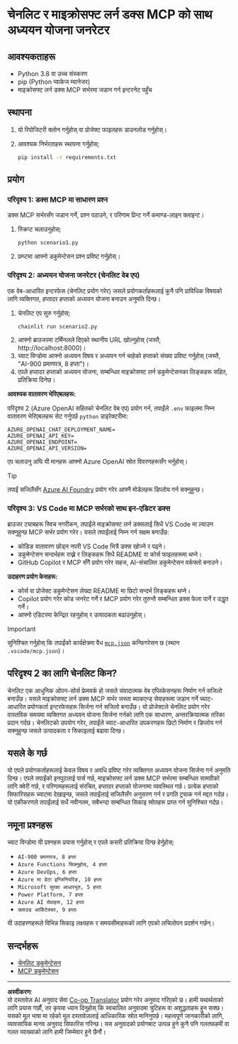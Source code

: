 <!--
CO_OP_TRANSLATOR_METADATA:
{
  "original_hash": "6ef6015d29b95f1cab97fb88a045a991",
  "translation_date": "2025-09-05T10:45:50+00:00",
  "source_file": "09-CaseStudy/docs-mcp/solution/python/README.md",
  "language_code": "ne"
}
-->
# चेनलिट र माइक्रोसफ्ट लर्न डक्स MCP को साथ अध्ययन योजना जनरेटर

## आवश्यकताहरू

- Python 3.8 वा उच्च संस्करण
- pip (Python प्याकेज म्यानेजर)
- माइक्रोसफ्ट लर्न डक्स MCP सर्भरमा जडान गर्न इन्टरनेट पहुँच

## स्थापना

1. यो रिपोजिटरी क्लोन गर्नुहोस् वा प्रोजेक्ट फाइलहरू डाउनलोड गर्नुहोस्।
2. आवश्यक निर्भरताहरू स्थापना गर्नुहोस्:

   ```bash
   pip install -r requirements.txt
   ```

## प्रयोग

### परिदृश्य 1: डक्स MCP मा साधारण प्रश्न
डक्स MCP सर्भरसँग जडान गर्ने, प्रश्न पठाउने, र परिणाम प्रिन्ट गर्ने कमाण्ड-लाइन क्लाइन्ट।

1. स्क्रिप्ट चलाउनुहोस्:
   ```bash
   python scenario1.py
   ```
2. प्रम्प्टमा आफ्नो डकुमेन्टेसन प्रश्न प्रविष्ट गर्नुहोस्।

### परिदृश्य 2: अध्ययन योजना जनरेटर (चेनलिट वेब एप)
एक वेब-आधारित इन्टरफेस (चेनलिट प्रयोग गरेर) जसले प्रयोगकर्ताहरूलाई कुनै पनि प्राविधिक विषयको लागि व्यक्तिगत, हप्तादर हप्ताको अध्ययन योजना बनाउन अनुमति दिन्छ।

1. चेनलिट एप सुरु गर्नुहोस्:
   ```bash
   chainlit run scenario2.py
   ```
2. आफ्नो ब्राउजरमा टर्मिनलले दिएको स्थानीय URL खोल्नुहोस् (जस्तै, http://localhost:8000)।
3. च्याट विन्डोमा आफ्नो अध्ययन विषय र अध्ययन गर्न चाहेको हप्ताको संख्या प्रविष्ट गर्नुहोस् (जस्तै, "AI-900 प्रमाणपत्र, 8 हप्ता")।
4. एपले हप्तादर हप्ताको अध्ययन योजना, सम्बन्धित माइक्रोसफ्ट लर्न डकुमेन्टेसनका लिङ्कहरू सहित, प्रतिक्रिया दिनेछ।

**आवश्यक वातावरण भेरिएबलहरू:**

परिदृश्य 2 (Azure OpenAI सहितको चेनलिट वेब एप) प्रयोग गर्न, तपाईंले `.env` फाइलमा निम्न वातावरण भेरिएबलहरू सेट गर्नुपर्छ `python` डाइरेक्टरीमा:

```
AZURE_OPENAI_CHAT_DEPLOYMENT_NAME=
AZURE_OPENAI_API_KEY=
AZURE_OPENAI_ENDPOINT=
AZURE_OPENAI_API_VERSION=
```

एप चलाउनु अघि यी मानहरू आफ्नो Azure OpenAI स्रोत विवरणहरूसँग भर्नुहोस्।

> [!TIP]
> तपाईं सजिलैसँग [Azure AI Foundry](https://ai.azure.com/) प्रयोग गरेर आफ्नै मोडेलहरू डिप्लोय गर्न सक्नुहुन्छ।

### परिदृश्य 3: VS Code मा MCP सर्भरको साथ इन-एडिटर डक्स

ब्राउजर ट्याबहरू स्विच नगरीकन, तपाईंले माइक्रोसफ्ट लर्न डक्सलाई सिधै VS Code मा ल्याउन सक्नुहुन्छ MCP सर्भर प्रयोग गरेर। यसले तपाईंलाई निम्न गर्न सक्षम बनाउँछ:
- कोडिङ वातावरण छोड्न नपरी VS Code भित्रै डक्स खोज्ने र पढ्ने।
- डकुमेन्टेसन सन्दर्भहरू राख्ने र लिङ्कहरू सिधै README वा कोर्स फाइलहरूमा थप्ने।
- GitHub Copilot र MCP सँगै प्रयोग गरेर सहज, AI-संचालित डकुमेन्टेसन वर्कफ्लो बनाउने।

**उदाहरण प्रयोग केसहरू:**
- कोर्स वा प्रोजेक्ट डकुमेन्टेसन लेख्दा README मा छिटो सन्दर्भ लिङ्कहरू थप्ने।
- Copilot प्रयोग गरेर कोड जनरेट गर्ने र MCP प्रयोग गरेर तुरुन्तै सम्बन्धित डक्स फेला पार्ने र उद्धृत गर्ने।
- आफ्नो एडिटरमा केन्द्रित रहनुहोस् र उत्पादकता बढाउनुहोस्।

> [!IMPORTANT]
> सुनिश्चित गर्नुहोस् कि तपाईंको कार्यक्षेत्रमा वैध [`mcp.json`](../../../../../../09-CaseStudy/docs-mcp/solution/scenario3/mcp.json) कन्फिगरेसन छ (स्थान `.vscode/mcp.json`)।

## परिदृश्य 2 का लागि चेनलिट किन?

चेनलिट एक आधुनिक ओपन-सोर्स फ्रेमवर्क हो जसले संवादात्मक वेब एप्लिकेसनहरू निर्माण गर्न सजिलो बनाउँछ। यसले माइक्रोसफ्ट लर्न डक्स MCP सर्भर जस्ता ब्याकएन्ड सेवाहरूमा जडान गर्ने च्याट-आधारित प्रयोगकर्ता इन्टरफेसहरू सिर्जना गर्न सजिलो बनाउँछ। यो प्रोजेक्टले चेनलिट प्रयोग गरेर वास्तविक समयमा व्यक्तिगत अध्ययन योजना सिर्जना गर्नको लागि एक साधारण, अन्तरक्रियात्मक तरिका प्रदान गर्दछ। चेनलिटको उपयोग गरेर, तपाईंले च्याट-आधारित उपकरणहरू छिटो निर्माण र डिप्लोय गर्न सक्नुहुन्छ जसले उत्पादकता र सिकाइलाई बढावा दिन्छ।

## यसले के गर्छ

यो एपले प्रयोगकर्ताहरूलाई केवल विषय र अवधि प्रविष्ट गरेर व्यक्तिगत अध्ययन योजना सिर्जना गर्न अनुमति दिन्छ। एपले तपाईंको इनपुटलाई पार्स गर्छ, माइक्रोसफ्ट लर्न डक्स MCP सर्भरमा सम्बन्धित सामग्रीको लागि क्वेरी गर्छ, र परिणामहरूलाई संरचित, हप्तादर हप्ताको योजनामा व्यवस्थित गर्छ। प्रत्येक हप्ताको सिफारिसहरू च्याटमा देखाइन्छ, जसले तपाईंलाई सजिलैसँग अनुसरण गर्न र प्रगति ट्र्याक गर्न मद्दत गर्दछ। यो एकीकरणले तपाईंलाई सधैं नवीनतम, सबैभन्दा सम्बन्धित सिकाइ स्रोतहरू प्राप्त गर्न सुनिश्चित गर्दछ।

## नमूना प्रश्नहरू

च्याट विन्डोमा यी प्रश्नहरू प्रयास गर्नुहोस् र एपले कसरी प्रतिक्रिया दिन्छ हेर्नुहोस्:

- `AI-900 प्रमाणपत्र, 8 हप्ता`
- `Azure Functions सिक्नुहोस्, 4 हप्ता`
- `Azure DevOps, 6 हप्ता`
- `Azure मा डेटा इन्जिनियरिङ, 10 हप्ता`
- `Microsoft सुरक्षा आधारभूत, 5 हप्ता`
- `Power Platform, 7 हप्ता`
- `Azure AI सेवाहरू, 12 हप्ता`
- `क्लाउड आर्किटेक्चर, 9 हप्ता`

यी उदाहरणहरूले विभिन्न सिकाइ लक्ष्यहरू र समयसीमाहरूको लागि एपको लचिलोपन प्रदर्शन गर्छन्।

## सन्दर्भहरू

- [चेनलिट डकुमेन्टेसन](https://docs.chainlit.io/)
- [MCP डकुमेन्टेसन](https://github.com/MicrosoftDocs/mcp)

---

**अस्वीकरण**:  
यो दस्तावेज़ AI अनुवाद सेवा [Co-op Translator](https://github.com/Azure/co-op-translator) प्रयोग गरेर अनुवाद गरिएको छ। हामी यथार्थताको लागि प्रयास गर्छौं, तर कृपया ध्यान दिनुहोस् कि स्वचालित अनुवादमा त्रुटिहरू वा अशुद्धताहरू हुन सक्छ। यसको मूल भाषा मा रहेको मूल दस्तावेज़लाई आधिकारिक स्रोत मानिनुपर्छ। महत्वपूर्ण जानकारीको लागि, व्यावसायिक मानव अनुवाद सिफारिस गरिन्छ। यस अनुवादको प्रयोगबाट उत्पन्न हुने कुनै पनि गलतफहमी वा गलत व्याख्याको लागि हामी जिम्मेवार हुने छैनौं।
